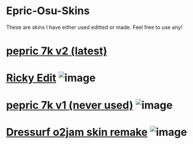 # Epric-Osu-Skins
These are skins I have either used editted or made. Feel free to use any!
# [pepric 7k v2 (latest)]()

# [Ricky Edit](https://drive.google.com/file/d/1grmnvJvZ9aY91c8Jb314Hw43ucGr05dk/view?usp=drive_link) ![image](https://drive.google.com/file/d/1YBT4pCjyi6814t3aWt-gpngl50bKZJe9/view)

  # [pepric 7k v1 (never used)](https://drive.google.com/file/d/16yTmiea5XZTcx_KrW_4x24T8q1KJNV4a/view?usp=sharing) ![image](https://media.discordapp.net/attachments/1209935446843334727/1250077460716978206/screenshot044.png?ex=6669a0db&is=66684f5b&hm=793e792a0e83985d2bbc00d07d7b38589a7eb0e489da56c4bf5906336be04e28&=&format=webp&quality=lossless&width=865&height=487)

  # [Dressurf o2jam skin remake](https://drive.google.com/file/d/1Nwy33PF031zbs9TTU8gZv2aPW5uL_w20/view?usp=sharing) ![image](https://media.discordapp.net/attachments/1209935446843334727/1250079218650578954/screenshot046.png?ex=6669a27f&is=666850ff&hm=3dd76f27d3f69b3d92b35551ba19b8bc26fb386fd3f78f4cf93e6b7a99d57ebb&=&format=webp&quality=lossless&width=865&height=487)
